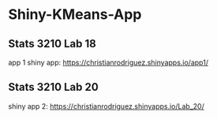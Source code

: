 # Shiny-KMeans-App

## Stats 3210 Lab 18
app 1 shiny app:
https://christianrodriguez.shinyapps.io/app1/ 


## Stats 3210 Lab 20
shiny app 2: 
https://christianrodriguez.shinyapps.io/Lab_20/
